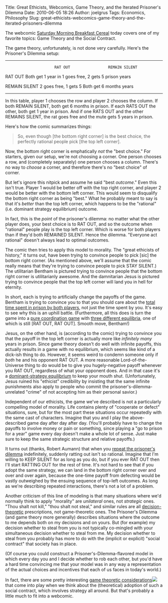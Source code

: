 Title: Great Ethicists, Webcomics, Game Theory, and the Iterated Prisoner's Dilemma
Date: 2010-06-05 18:26
Author: joelgrus
Tags: Economics, Philosophy
Slug: great-ethicists-webcomics-game-theory-and-the-iterated-prisoners-dilemma

The webcomic [Saturday Morning Breakfast
Cereal](http://www.smbc-comics.com/index.php?db=comics&id=1899#comic)
today covers one of my favorite topics: Game Theory and the Social
Contract.

The game theory, unfortunately, is not done very carefully. Here's the
Prisoner's Dilemma setup:

  ----------------------- ----------------------- -----------------------
                          RAT OUT                 REMAIN SILENT

  RAT OUT                 Both get 1 year in      1 goes free, 2 gets 5
                          prison                  years

  REMAIN SILENT           2 goes free, 1 gets 5   Both get 6 months
                          years                   
  ----------------------- ----------------------- -----------------------

In this table, player 1 chooses the row and player 2 chooses the column.
If both REMAIN SILENT, both get 6 months in prison. If each RATS OUT the
other, both get 1 year in prison. And if one RATS OUT and the other
REMAINS SILENT, the rat goes free and the mute gets 5 years in prison.

Here's how the comic summarizes things:

> So, even though [the bottom right corner] is the best choice, the
> perfectly rational people pick [the top left corner].

Now, the bottom right corner is emphatically *not* the "best choice."
For starters, given our setup, we're not choosing a corner. One person
chooses a row, and (completely separately) one person chooses a column.
There's no way to *choose* a corner, and therefore there's no "best
choice" of corner.

But let's ignore this nitpick and assume he said "best *outcome*." Even
this isn't true. Player 1 would be better off with the top right corner,
and player 2 would be better with the bottom left corner. This would
seem to disqualify the bottom right corner as being "best." What he
probably meant to say is that it's *better* than the top left corner,
which happens to be the "rational" (i.e. dominant strategy equilibrium)
outcome.

In fact, this is the *point* of the prisoner's dilemma: no matter what
the other player does, your best choice is to RAT OUT, and so the
outcome when "rational" people play is the top left corner. Which is
worse for both players than if they'd both REMAINED SILENT. Hence the
dilemma. "Everyone act rational" doesn't always lead to optimal
outcomes.

The comic then tries to apply this model to morality. The "great
ethicists of history," it turns out, have been trying to convince people
to pick [sic] the bottom right corner. (As mentioned above, we'll assume
that the comic really means that they're trying to convince people to
pick STAY SILENT.) The utilitarian Bentham is pictured trying to
convince people that the bottom right corner is utilitarianly awesome.
And the damnitarian Jesus is pictured trying to convince people that the
top left corner will land you in hell for eternity.

In short, each is trying to artificially change the payoffs of the game.
Bentham is trying to convince you to that you should care about the
[total time spent in prison by both
players](http://en.wikipedia.org/wiki/Jeremy_Bentham#Utilitarianism),
not just the time spent by you. It's easy to see why this is an uphill
battle. (Furthermore, all this does is turn the game into a [pure
coordination
game](http://en.wikipedia.org/wiki/Coordination_game#Examples) with
[three different
equilibria](http://en.wikipedia.org/wiki/Coordination_game#Mixed_Nash_equilibrium),
one of which is still [RAT OUT, RAT OUT]. Smooth move, Bentham!)

Jesus, on the other hand, is (according to the comic) trying to convince
you that the payoff in the top left corner is actually more like
*infinitely many* years in prison. Since game theory doesn't do well
with infinite payoffs, this actually results in a game with no
equilibrium, which seems like kind of a dick-ish thing to do. However,
it seems weird to condemn someone only if *both* he and his opponent RAT
OUT. A more reasonable Lord-of-the-Universe thing to do would be to give
you hugely-negative payoff whenever you RAT OUT, regardless of what your
opponent does. And in that case it's a [dominant-strategy
equilibrium](http://en.wikipedia.org/wiki/Strategic_dominance#Dominance_and_Nash_equilibria)
to keep your mouth shut. (Unfortunately, Jesus ruined his "ethicist"
credibility by insisting that the same infinite punishments also apply
to people who commit the prisoner's-dilemma-unrelated "crime" of not
accepting him as their personal savior.)

Independent of our ethicists, the game we've described is not a
particularly compelling model of morality. Life contains plenty of
"cooperate or defect" situations, sure, but for the most part these
situations occur repeatedly with the same cast of characters. Imagine
that you and I play the above-described game day after day after day.
(You'll probably have to change the payoffs to involve money or pain or
something, since playing a "go to prison for a year" game every day
doesn't make a whole lot of sense. Just make sure to keep the same
strategic structure and relative payoffs.)

It turns out (thanks, Robert Aumann) that when you [repeat the
prisoner's
dilemma](http://en.wikipedia.org/wiki/Repeated_game#Repeated_prisoner.27s_dilemma)
indefinitely, suddenly ratting out isn't so rational. Imagine that I'm
willing to KEEP SILENT for as long as you do, but if you ever RAT OUT
then I'll start RATTING OUT for the rest of time. It's not hard to see
that if you adopt the same strategy, we can land in the bottom right
corner over and over and over again, because the one-time payoff from
defecting would be vastly outweighed by the ensuing sequence of top-left
outcomes. As long as we're describing repeated interactions, there's not
a lot of a problem.

Another criticism of this line of modeling is that many situations where
we'd normally think to apply "morality" are *unilateral* ones, not
*strategic* ones. "Thou shalt not kill," "thou shalt not steal," and
similar rules are all
[decision-theoretic](http://en.wikipedia.org/wiki/Decision_theory)
prescriptions, not game-theoretic ones. The Prisoner's Dilemma (and game
theory more generally) describes situations where the outcome to me
depends both on my decisions and on yours. But (for example) my decision
whether to steal from you is not typically co-mingled with your
simultaneous decision whether to steal from me. My decision whether to
steal from you probably has more to do with the (implicit or explicit)
"social contract" that society has in place.

(Of course you could construct a Prisoner's-Dilemma-flavored model in
which every day you and I decide whether to rob each other, but you'd
have a hard time convincing me that your model was in any way a
representation of the actual choices and incentives that each of us
faces in today's world.)

In fact, there are some pretty interesting [game theoretic
considerations](http://www.amazon.com/gp/product/0195178114?ie=UTF8&tag=brightwalton-20&linkCode=as2&camp=1789&creative=390957&creativeASIN=0195178114)![](http://www.assoc-amazon.com/e/ir?t=brightwalton-20&l=as2&o=1&a=0195178114)
that come into play when we think about the (theoretical) adoption of
such a social contract, which involves strategy all around. But that's
probably a little much to fit into a webcomic.
